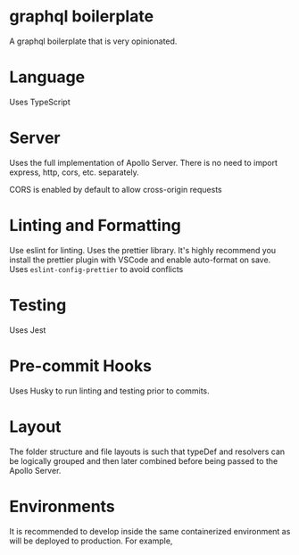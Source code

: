 # graphql boilerplate

A graphql boilerplate that is very opinionated.

# Language

Uses TypeScript

# Server

Uses the full implementation of Apollo Server. There is no need to import express, http, cors, etc. separately.

CORS is enabled by default to allow cross-origin requests

# Linting and Formatting

Use eslint for linting.
Uses the prettier library. It's highly recommend you install the prettier plugin with VSCode and enable auto-format on save.
Uses `eslint-config-prettier` to avoid conflicts

# Testing

Uses Jest

# Pre-commit Hooks

Uses Husky to run linting and testing prior to commits.

# Layout

The folder structure and file layouts is such that typeDef and resolvers can be logically grouped and then later combined before being passed to the Apollo Server.

# Environments

It is recommended to develop inside the same containerized environment as will be deployed to production. For example,
